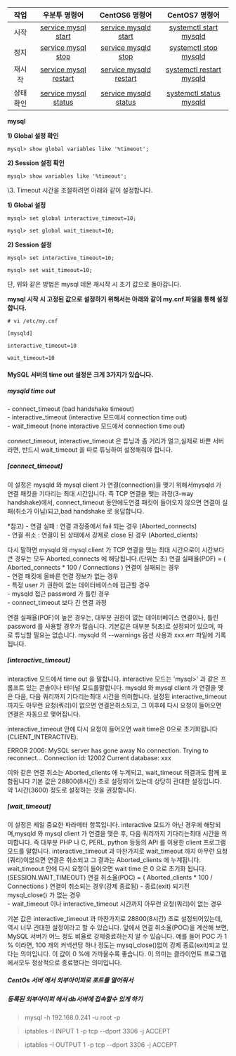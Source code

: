 
|   작업   |                        우분투 명령어                         |                        CentOS6 명령어                        |                        CentOS7 명령어                        |
| :------: | :----------------------------------------------------------: | :----------------------------------------------------------: | :----------------------------------------------------------: |
|   시작   | [service mysql start](https://zetawiki.com/w/index.php?title=Service_mysql_start&action=edit&redlink=1) | [service mysqld start](https://zetawiki.com/w/index.php?title=Service_mysqld_start&action=edit&redlink=1) | [systemctl start mysqld](https://zetawiki.com/w/index.php?title=Systemctl_start_mysqld&action=edit&redlink=1) |
|   정지   | [service mysql stop](https://zetawiki.com/w/index.php?title=Service_mysql_stop&action=edit&redlink=1) | [service mysqld stop](https://zetawiki.com/w/index.php?title=Service_mysqld_stop&action=edit&redlink=1) | [systemctl stop mysqld](https://zetawiki.com/w/index.php?title=Systemctl_stop_mysqld&action=edit&redlink=1) |
|  재시작  | [service mysql restart](https://zetawiki.com/w/index.php?title=Service_mysql_restart&action=edit&redlink=1) | [service mysqld restart](https://zetawiki.com/w/index.php?title=Service_mysqld_restart&action=edit&redlink=1) | [systemctl restart mysqld](https://zetawiki.com/w/index.php?title=Systemctl_restart_mysqld&action=edit&redlink=1) |
| 상태확인 | [service mysql status](https://zetawiki.com/w/index.php?title=Service_mysql_status&action=edit&redlink=1) | [service mysqld status](https://zetawiki.com/w/index.php?title=Service_mysqld_status&action=edit&redlink=1) | [systemctl status mysqld](https://zetawiki.com/w/index.php?title=Systemctl_status_mysqld&action=edit&redlink=1) |

**mysql**

**1) Global 설정 확인**

```
mysql> show global variables like '%timeout';
```

**2) Session 설정 확인**

```
mysql> show variables like '%timeout';
```

\3. Timeout 시간을 조절하려면 아래와 같이 설정합니다.

**1) Global 설정**

```
mysql> set global interactive_timeout=10;

mysql> set global wait_timeout=10;
```

**2) Session 설정**

```
mysql> set interactive_timeout=10;

mysql> set wait_timeout=10;
```

단, 위와 같은 방법은 mysql 데몬 재시작 시 초기 값으로 돌아갑니다. 

**mysql 시작 시 고정된 값으로 설정하기 위해서는 아래와 같이 my.cnf 파일을 통해 설정합니다.**

```
# vi /etc/my.cnf

[mysqld]

interactive_timeout=10

wait_timeout=10
```

 

#### MySQL 서버의 time out 설정은 크게 3가지가 있습니다. 

#####  mysqld time out 

  \- connect_timeout (bad handshake timeout)   
  \- interactive_timeout (interactive 모드에서 connection time out)   
  \- wait_timeout (none interactive 모드에서 connection time out) 

connect_timeout, interactive_timeout 은 튜닝과 좀 거리가 멀고,실제로 바쁜 서버라면, 
반드시 wait_timeout 을 따로 튜닝하여 설정해줘야 합니다. 

##### [connect_timeout] 

이 설정은 mysqld 와 mysql client 가 연결(connection)을 맺기 위해서mysqld 가 연결 패킷을 기다리는 최대 시간입니다. 
즉 TCP 연결을 맺는 과정(3-way handshake)에서, connect_timeout 동안에도연결 패킷이 들어오지 않으면 연결이 실패(취소가 아님)되고,bad handshake 로 응답합니다. 

 *참고) 
    \- 연결 실패 : 연결 과정중에서 fail 되는 경우 (Aborted_connects)   
    \- 연결 취소 : 연결이 된 상태에서 강제로 close 된 경우 (Aborted_clients) 

다시 말하면 mysqld 와 mysql client 가 TCP 연결을 맺는 최대 시간으로이 시간보다 큰 경우는 모두 Aborted_connects 에 해당됩니다.(단위는 초) 
 연결 실패율(POF) = (   Aborted_connects * 100 / Connections ) 
 연결이 실패되는 경우    
    \- 연결 패킷에 올바른 연결 정보가 없는 경우   
    \- 특정 user 가 권한이 없는 데이터베이스에 접근할 경우   
    \- mysqld 접근 password 가 틀린 경우   
    \- connect_timeout 보다 긴 연결 과정 

연결 실패율(POF)이 높은 경우는, 대부분 권한이 없는 데이터베이스 연결이나, 틀린 password 를 사용할 경우가 많습니다. 
기본값은 대부분 5(초)로 설정되어 있으며, 따로 튜닝할 필요는 없습니다. 
mysqld 의 --warnings 옵션 사용과 xxx.err 파일에 기록됩니다. 



##### [interactive_timeout] 

interactive 모드에서 time out 을 말합니다. 
interactive 모드는 'mysql>' 과 같은 프롬프트 있는 콘솔이나 터미널 모드를말합니다. 
mysqld 와 mysql client 가 연결을 맺은 다음, 다음 쿼리까지 기다리는최대 시간을 의미합니다. 
설정된 interactive_timeout 까지도 아무런 요청(쿼리)이 없으면 연결은취소되고, 
그 이후에 다시 요청이 들어오면 연결은 자동으로 맺어집니다. 

interactive_timeout 안에 다시 요청이 들어오면 wait time은 0으로 초기화됩니다(CLIENT_INTERACTIVE). 

 ERROR 2006: MySQL server has gone away No connection. Trying to reconnect... Connection id:  12002 Current database: xxx 

이와 같은 연결 취소는 Aborted_clients 에 누계되고, wait_timeout 의결과도 함께 포함됩니다 
기본 값은 28800(8시간) 초로 설정되어 있는데 상당히 관대한 설정입니다. 
약 1시간(3600) 정도로 설정하는 것을 권장합니다. 



##### [wait_timeout] 

이 설정은 제일 중요한 파라메터 항목입니다. 
interactive 모드가 아닌 경우에 해당되며,mysqld 와 mysql client 가 연결을 맺은 후, 
다음 쿼리까지 기다리는최대 시간을 의미합니다. 
즉 대부분 PHP 나 C, PERL, python 등등의 API 를 이용한 client 프로그램모드를 말합니다. 
interactive_timeout 과 마찬가지로 wait_timeout 까지 아무런 요청(쿼리)이없으면 연결은 취소되고 
그 결과는 Aborted_clients 에 누계됩니다. 
wait_timeout 안에 다시 요청이 들어오면 wait time 은 0 으로 초기화 됩니다.(SESSION.WAIT_TIMEOUT) 
 연결 취소율(POC) = (   Aborted_clients * 100 / Connections ) 
 연결이 취소되는 경우(강제 종료됨) 
   \- 종료(exit) 되기전 mysql_close() 가 없는 경우   
   \- wait_timeout 이나 interactive_timeout 시간까지 아무런 요청(쿼리)이 없는 경우 

기본 값은 interactive_timeout 과 마찬가지로 28800(8시간) 초로 설정되어있는데, 역시 너무 관대한 설정이라고 할 수 있습니다. 
앞에서 연결 취소율(POC)을 계산해 보면, MySQL 서버가 어느 정도 비율로 강제종료하는지 알 수 있습니다. 
예를 들어 POC 가 1 % 이라면, 100 개의 커넥션당 하나 정도는 mysql_close()없이 강제 종료(exit)되고 있다는 의미입니다. 
이 값이 0 %에 가까울수록 좋습니다. 이 의미는 클라이언트 프로그램에서모두 정상적으로 종료했다는 의미입니다.





##### CentOs 서버 에서 외부아이피로 포트를 열어줘서

##### 등록된 외부아이피 에서 db서버에 접속할수 있게 하기

> mysql -h 192.168.0.241 -u root -p

>  iptables -I INPUT 1 -p tcp --dport 3306 -j ACCEPT

> iptables -I OUTPUT 1 -p tcp --dport 3306 -j ACCEPT

